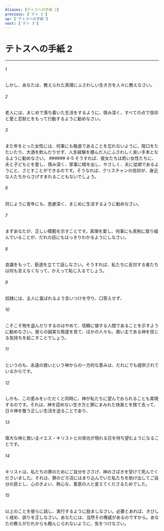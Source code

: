 ```yaml
---
Aliases: [テトスへの手紙 2]
previous: ['テト 1']
up: ['テトスへの手紙']
next: ['テト 3']
---
```

# テトスへの手紙 2

***




###### 1 

しかし、あなたは、教えられた真理にふさわしい生き方を人々に教えなさい。 



###### 2 

老人には、まじめで落ち着いた生活をするように、慎み深く、すべての点で信仰と愛と忍耐とをもって行動するように勧めなさい。 



###### 3 

また年をとった女性には、何事にも敬虔であることを忘れないように、陰口をたたいたり、大酒を飲んだりせず、人生経験を積んだ人にふさわしく良い手本となるように勧めなさい。 ###### 4-5 そうすれば、彼女たちは若い女性たちに、夫と子どもとを愛し、慎み深く、家事に精を出し、やさしく、夫に従順であるようにと、さとすことができるのです。そうなれば、クリスチャンの信仰が、身近な人たちからさげすまれることもないでしょう。 



###### 6 

同じように青年にも、思慮深く、まじめに生活するように勧めなさい。 



###### 7 

まずあなたが、正しい模範を示すことです。真理を愛し、何事にも真剣に取り組んでいることが、だれの目にもはっきりわかるようにしなさい。 



###### 8 

良識をもって、筋道を立てて話しなさい。そうすれば、私たちに反対する者たちは何も言えなくなって、かえって恥じ入るでしょう。 



###### 9 

奴隷には、主人に喜ばれるよう言いつけを守り、口答えせず、 



###### 10 

こそこそ物を盗んだりするのはやめて、信頼に値する人間であることを示すように勧めなさい。彼らの誠実な態度を見て、ほかの人々も、救い主である神を信じる気持ちを起こすことでしょう。 



###### 11 

というのも、永遠の救いという神からの一方的な恵みは、だれにでも提供されているからです。 



###### 12 

しかも、この恵みをいただくと同時に、神が私たちに望んでおられることも実現するのです。それは、神を認めない生き方と罪にまみれた快楽とを捨て去って、日々神を敬う正しい生活を送ることであり、 



###### 13 

偉大な神と救い主イエス・キリストとの栄光が現れる日を待ち望むようになることです。 



###### 14 

キリストは、私たちの罪のためにご自分をささげ、神のさばきを受けて死んでくださいました。それは、罪のどろ沼にはまり込んでいた私たちを助け出してご自分の民とし、心のきよい、熱心な、善意の人と変えてくださるためでした。 



###### 15 

以上のことを彼らに話し、実行するように励ましなさい。必要とあれば、きびしく戒め、誤りを正しなさい。あなたには、当然その権威があるのですから。あなたの教えがだれからも軽んじられないように、気をつけなさい。
